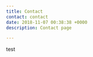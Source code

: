 ```yaml
---
title: Contact
contact: contact
date: 2018-11-07 00:38:38 +0000
description: Contact page

---
```

test